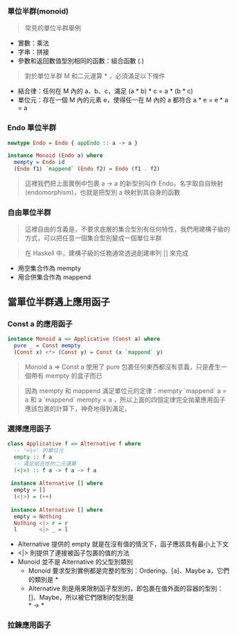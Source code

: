 ### 單位半群(monoid)
> 常見的單位半群舉例
- 實數：乘法
- 字串：拼接
- 參數和返回數值型別相同的函數：組合函數 (.)
> 對於單位半群 M 和二元運算 * ，必須滿足以下條件
- 結合律：任何在 M 內的 a、b、c，滿足 (a * b) * c = a * (b * c)
- 單位元：存在一個 M 內的元素 e，使得任一在 M 內的 a 都符合 a * e = e * a = a

### Endo 單位半群
```haskell
newtype Endo = Endo { appEndo :: a -> a }

instance Monoid (Endo a) where
  mempty = Endo id
  (Endo f1) `mappend` (Endo f2) = Endo (f1 . f2)
```
> 這裡我們把上面實例中包裹 a -> a 的新型別叫作 Endo，名字取自自映射 (endomorphism)，也就是把型別 a 映射到其自身的函數

### 自由單位半群
> 這裡自由的含義是，不要求底層的集合型別有任何特性，我們用建構子級的方式，可以把任意一個集合型別變成一個單位半群 <br>

> 在 Haskell 中，建構子級的任務通常透過創建串列 [] 來完成
- 用空集合作為 mempty 
- 用合併集合作為 mappend

## 當單位半群遇上應用函子
### Const a 的應用函子
```haskell
instance Monoid a => Applicative (Const a) where
  pure _ = Const mempty
  (Const x) <*> (Const y) = Const (x `mappend` y)
```
> Monoid a => Const a 使用了 pure 包裹任何東西都沒有意義，只是產生一個帶有 mempty 的盒子而已 <br>

> 因為 mempty 和 mappend 滿足單位元的定律：mempty \`mappend\` a = a 和 a \`mappend\` mempty = a ，所以上面的四個定律完全拋棄應用函子應該包裹的計算下，神奇地得到滿足。

### 選擇應用函子
```haskell
class Applicative f => Alternative f where
  -- '<|>' 的單位元
  empty :: f a
  -- 滿足結合性的二元運算
  (<|>) :: f a -> f a -> f a
  
 instance Alternative [] where
  empty = []
  (<|>) = (++)
  
 instance Alternative [] where
  empty = Nothing
  Nothing <|> r = r
  l       <|> _ = l
```
* Alternative 提供的 empty 就是在沒有值的情況下，函子應該具有最小上下文
* <|> 則提供了連接被函子包裹的值的方法
* Monoid 並不是 Alternative 的父型別類別
  * Monoid 要求型別實例都是完整的型別：Ordering、[a]、Maybe a，它們的類別是 *
  * Alternative 則是用來限制函子型別的，即包裹在值外面的容器的型別：[]、Maybe，所以被它們限制的型別是 <br> * -> *
### 拉鍊應用函子
